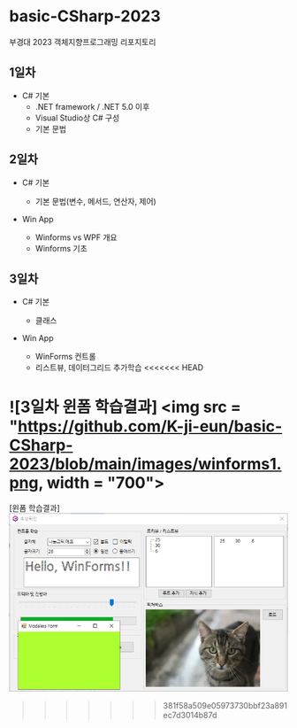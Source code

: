 # basic-CSharp-2023
부경대 2023 객체지향프로그래밍 리포지토리

## 1일차
- C# 기본
	- .NET framework / .NET 5.0 이후
	- Visual Studio상 C# 구성
	- 기본 문법
	
## 2일차
- C# 기본
	- 기본 문법(변수, 메서드, 연산자, 제어)
	
- Win App
	- Winforms vs WPF 개요
	- Winforms 기초

## 3일차
- C# 기본
	- 클래스
	
- Win App
	- WinForms 컨트롤
	- 리스트뷰, 데이터그리드 추가학습
<<<<<<< HEAD
	
![3일차 윈폼 학습결과]
<img src = "https://github.com/K-ji-eun/basic-CSharp-2023/blob/main/images/winforms1.png, width = "700">
=======
[윈폼 학습결과]
<img src = "https://github.com/K-ji-eun/basic-CSharp-2023/blob/main/images/winforms1.png" width = "700">
>>>>>>> 381f58a509e05973730bbf23a891ec7d3014b87d
